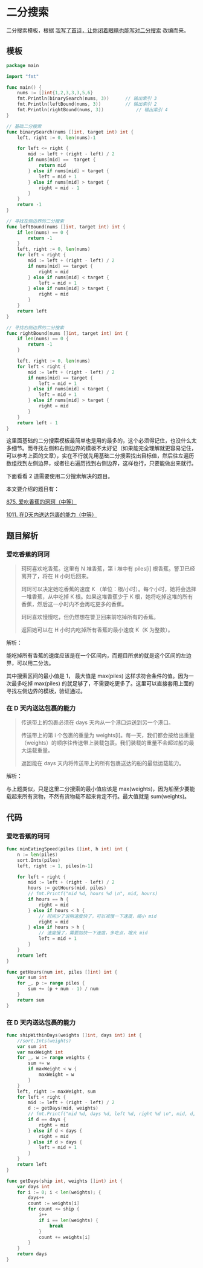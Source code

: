 # 二分搜索

二分搜索模板，根据 [我写了首诗，让你闭着眼睛也能写对二分搜索](https://labuladong.gitee.io/algo/2/21/61/) 改编而来。

## 模板

```go
package main

import "fmt"

func main() {
	nums := []int{1,2,3,3,3,5,6}
	fmt.Println(binarySearch(nums, 3))		// 输出索引 3
	fmt.Println(leftBound(nums, 3))			// 输出索引 2
	fmt.Println(rightBound(nums, 3))			// 输出索引 4
}

// 基础二分搜索
func binarySearch(nums []int, target int) int {
	left, right := 0, len(nums)-1

	for left <= right {
		mid := left + (right - left) / 2
		if nums[mid] ==  target {
			return mid
		} else if nums[mid] < target {
			left = mid + 1
		} else if nums[mid] > target {
			right = mid - 1
		}
	}
	return -1
}

// 寻找左侧边界的二分搜索
func leftBound(nums []int, target int) int {
	if len(nums) == 0 {
		return -1
	}
	left, right := 0, len(nums)
	for left < right {
		mid := left + (right - left) / 2
		if nums[mid] == target {
			right = mid
		} else if nums[mid] < target {
			left = mid + 1
		} else if nums[mid] > target {
			right = mid
		}
	}
	return left
}

// 寻找右侧边界的二分搜索
func rightBound(nums []int, target int) int {
	if len(nums) == 0 {
		return -1
	}

	left, right := 0, len(nums)
	for left < right {
		mid := left + (right - left) / 2
		if nums[mid] == target {
			left = mid + 1
		} else if nums[mid] < target {
			left = mid + 1
		} else if nums[mid] > target {
			right = mid
		}
	}
	return left - 1
}
```

这里面基础的二分搜索模板最简单也是用的最多的，这个必须得记住，也没什么太多细节。而寻找左侧和右侧边界的模板不太好记（如果能完全理解就更容易记住，可以参考上面的文章），实在不行就先用基础二分搜索找出目标值，然后往左遍历数组找到左侧边界，或者往右遍历找到右侧边界，这样也行，只要能做出来就行。

下面看看 2 道需要使用二分搜索解决的题目。

本文要介绍的题目有：

[875. 爱吃香蕉的珂珂（中等）](https://leetcode-cn.com/problems/koko-eating-bananas/)

[1011. 在D天内送达包裹的能力（中等）](https://leetcode-cn.com/problems/capacity-to-ship-packages-within-d-days/)



## 题目解析

### 爱吃香蕉的珂珂

> 珂珂喜欢吃香蕉。这里有 N 堆香蕉，第 i 堆中有 piles[i] 根香蕉。警卫已经离开了，将在 H 小时后回来。
>
> 珂珂可以决定她吃香蕉的速度 K （单位：根/小时）。每个小时，她将会选择一堆香蕉，从中吃掉 K 根。如果这堆香蕉少于 K 根，她将吃掉这堆的所有香蕉，然后这一小时内不会再吃更多的香蕉。  
>
> 珂珂喜欢慢慢吃，但仍然想在警卫回来前吃掉所有的香蕉。
>
> 返回她可以在 H 小时内吃掉所有香蕉的最小速度 K（K 为整数）。

解析：

能吃掉所有香蕉的速度应该是在一个区间内，而题目所求的就是这个区间的左边界，可以用二分法。

其中搜索区间的最小值是 1， 最大值是 max(piles) 这样求符合条件的值。因为一次最多吃掉 max(piles) 的就足够了，不需要吃更多了。这里可以直接套用上面的寻找左侧边界的模板，验证通过。

### 在 D 天内送达包裹的能力

> 传送带上的包裹必须在 days 天内从一个港口运送到另一个港口。
>
> 传送带上的第 i 个包裹的重量为 weights[i]。每一天，我们都会按给出重量（weights）的顺序往传送带上装载包裹。我们装载的重量不会超过船的最大运载重量。
>
> 返回能在 days 天内将传送带上的所有包裹送达的船的最低运载能力。

解析：

与上题类似，只是这里二分搜索的最小值应该是 max(weights)，因为船至少要能载起来所有货物，不然有货物载不起来肯定不行。最大值就是 sum(weights)。



## 代码

### 爱吃香蕉的珂珂

```go
func minEatingSpeed(piles []int, h int) int {
	n := len(piles)
	sort.Ints(piles)
	left, right := 1, piles[n-1]

	for left < right {
		mid := left + (right - left) / 2
		hours := getHours(mid, piles)
		// fmt.Printf("mid %d, hours %d \n", mid, hours)
		if hours == h {
			right = mid
		} else if hours < h {
			// 时间少了说明速度快了，可以减慢一下速度，缩小 mid
			right = mid
		} else if hours > h {
			// 速度慢了，需要加快一下速度，多吃点，增大 mid
			left = mid + 1
		}
	}
	return left
}

func getHours(num int, piles []int) int {
	var sum int
	for _, p := range piles {
        sum += (p + num - 1) / num
	}
	return sum
}
```

### 在 D 天内送达包裹的能力

```go
func shipWithinDays(weights []int, days int) int {
	//sort.Ints(weights)
	var sum int
	var maxWeight int
	for _, w := range weights {
		sum += w
		if maxWeight < w {
			maxWeight = w
		}
	}
	left, right := maxWeight, sum
	for left < right {
		mid := left + (right - left) / 2
		d := getDays(mid, weights)
		// fmt.Printf("mid %d, days %d, left %d, right %d \n", mid, d, left, right)
		if d == days {
			right = mid
		} else if d < days {
			right = mid
		} else if d > days {
			left = mid + 1
		}
	}
	return left
}

func getDays(ship int, weights []int) int {
	var days int
	for i := 0; i < len(weights); {
		days++
		count := weights[i]
		for count <= ship {
			i++
			if i == len(weights) {
				break
			}
			count += weights[i]
		}
	}
	return days
}
```

